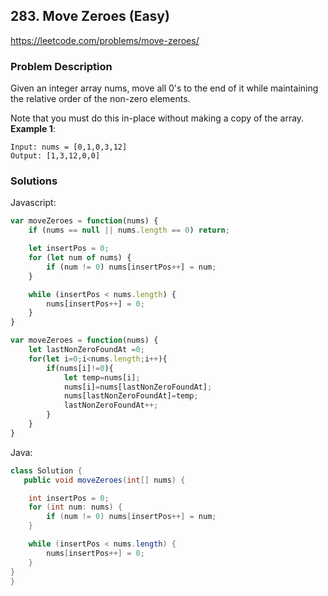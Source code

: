 ## 283. Move Zeroes (Easy)

https://leetcode.com/problems/move-zeroes/

### Problem Description

Given an integer array nums, move all 0's to the end of it while maintaining the relative order of the non-zero elements.

Note that you must do this in-place without making a copy of the array.
**Example 1**:
```
Input: nums = [0,1,0,3,12]
Output: [1,3,12,0,0]
```
### Solutions

Javascript:

```javascript
var moveZeroes = function(nums) {
    if (nums == null || nums.length == 0) return;        

    let insertPos = 0;
    for (let num of nums) {
        if (num != 0) nums[insertPos++] = num;
    }        

    while (insertPos < nums.length) {
        nums[insertPos++] = 0;
    }
}
```
```javascript
var moveZeroes = function(nums) {
    let lastNonZeroFoundAt =0;
    for(let i=0;i<nums.length;i++){
        if(nums[i]!=0){
            let temp=nums[i];
            nums[i]=nums[lastNonZeroFoundAt];
            nums[lastNonZeroFoundAt]=temp;
            lastNonZeroFoundAt++;
        }
    }    
}
```


Java:

```java
class Solution {
   public void moveZeroes(int[] nums) {

    int insertPos = 0;
    for (int num: nums) {
        if (num != 0) nums[insertPos++] = num;
    }        

    while (insertPos < nums.length) {
        nums[insertPos++] = 0;
    }
}
}
```
